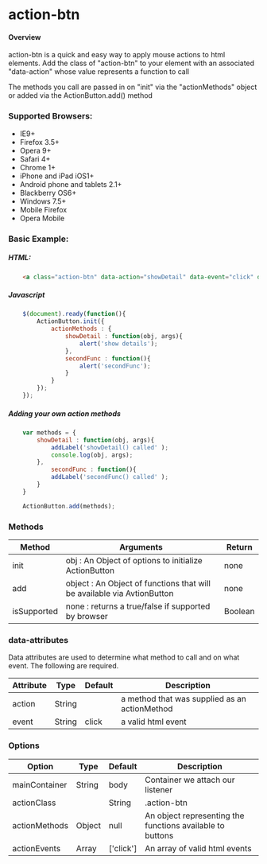 # action-btn

#### Overview
action-btn is a quick and easy way to apply mouse actions to html elements. 
Add the class of "action-btn" to your element with an associated "data-action" whose value represents a function to call

The methods you call are passed in on "init" via the "actionMethods" object or added via the ActionButton.add() method

### Supported Browsers: 
* IE9+
* Firefox 3.5+
* Opera 9+
* Safari 4+
* Chrome 1+
* iPhone and iPad iOS1+
* Android phone and tablets 2.1+
* Blackberry OS6+
* Windows 7.5+
* Mobile Firefox
* Opera Mobile



### Basic Example:

##### HTML:

```html
    <a class="action-btn" data-action="showDetail" data-event="click" data-prodId="1">Action Button 1</a>
```
##### Javascript

```js
    $(document).ready(function(){
		ActionButton.init({
			actionMethods : {
				showDetail : function(obj, args){
					alert('show details');
				},
				secondFunc : function(){
					alert('secondFunc');
				}
			}
		});
	});
```

##### Adding your own action methods

```js
	var methods = {
		showDetail : function(obj, args){
			addLabel('showDetail() called' );
			console.log(obj, args);
		},
			secondFunc : function(){
			addLabel('secondFunc() called' );
		}
	}

	ActionButton.add(methods);
```

### Methods
Method | Arguments | Return
------ | ---- | -----------
init | obj : An Object of options to initialize ActionButton | none
add | object : An Object of functions that will be available via AvtionButton | none
isSupported | none : returns a true/false if supported by browser | Boolean


### data-attributes
Data attributes are used to determine what method to call and on what event. The following are required.

Attribute | Type | Default | Description
--------- | ---- | ------- | -----------
action | String |  | a method that was supplied as an actionMethod
event | String | click | a valid html event


### Options 
Option | Type | Default | Description
------ | ---- | ------- | -----------
mainContainer | String | body | Container we attach our listener
actionClass | |String | .action-btn | Class that accepts action calls
actionMethods | Object | null | An object representing the functions available to buttons
actionEvents | Array | ['click'] | An array of valid html events

